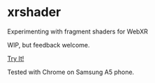 # xrshader
Experimenting with fragment shaders for WebXR

WIP, but feedback welcome.

[Try It!](https://matthewarcus.github.io/xrshader)

Tested with Chrome on Samsung A5 phone.
